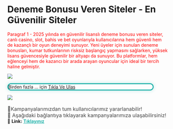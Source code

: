 <body>
    <h1>Deneme Bonusu Veren Siteler - En Güvenilir Siteler</h1>
    <a style=" Boogaloo, sans-serif; font-weight: 400; font-style: normal;color: red;text-decoration: none;" href="İsterseniz link koyabilirsiniz bu kısma"><p>Paragraf 1 - 2025 yılında en güvenilir lisanslı deneme bonusu veren siteler, canlı casino, slot, bahis ve bet oyunlarıyla kullanıcılarına hem güvenli hem de kazançlı bir oyun deneyimi sunuyor. Yeni üyeler için sunulan deneme bonusları, kumar tutkunlarının risksiz başlangıç yapmasını sağlarken, yüksek lisans güvencesiyle güvenilir bir altyapı da sunuyor. Bu platformlar, hem eğlenceyi hem de kazancı bir arada arayan oyuncular için ideal bir tercih haline gelmiştir.</p></a>
    <a href="İsterseniz link koyabilirsiniz bu kısma 2">
    <!-- bu img kısmına istediğiniz boyutda fotoğraf koyabilirsiniz-->
    <a href="Fotoğrafın yonlendiriceği linki giriniz"><img class="foto" src="https://d2opxh93rbxzdn.cloudfront.net/original/2X/4/40cfa8ca1f24ac29cfebcb1460b5cafb213b6105.png"></a>
    <p style="max-width:90%; border:3px solid #20B2AA; border-radius:15px; box-shadow:0 0 12px rgba(32,178,170,0.3); 15px 0;">Birden fazla ... için <a href="Link.com">Tıkla Ve Ulaş</a></p>
     <!-- bu kısma gif koyabilirsiniz -->
    <a href="Fotoğrafın yonlendiriceği linki giriniz"><img src="https://media.giphy.com/media/TejmLnMKgnmPInMQjV/giphy.gif?cid=ecf05e47z6krsh6fl8um86v1abu7n6wov7sxkh61tvoni7xy&ep=v1_gifs_search&rid=giphy.gif&ct=g"></a>
    <p style="text-align:center; font-size:18px; 20px;">
    <div style="font-size:16px; color:#444; max-width:800px; 20px auto;">
    🎁Kampanyalarımızdan tum kullanıcılarımız yararlanabilir! <br>
  🤑 Aşağıdaki bağlantıya tıklayarak kampanyalarımıza ulaşabilirsiniz!
</div>
  🔗 <strong>Link:</strong>
  <a href="https://bit.ly/LinkeTiklaGir" style="color:#20B2AA; font-weight:bold;">Tıklayınız</a>
</p>
</body>
</html>

